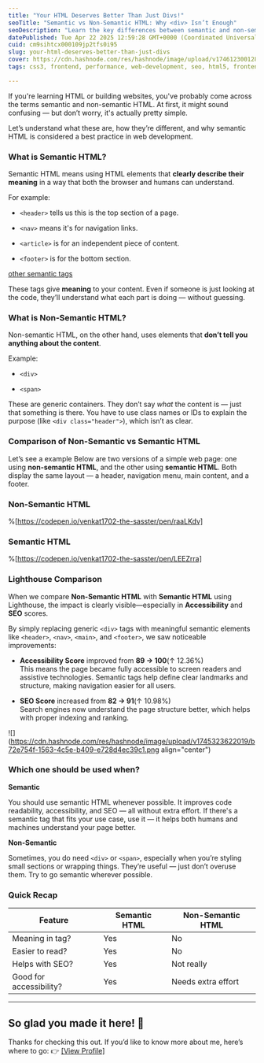 ```yaml
---
title: "Your HTML Deserves Better Than Just Divs!"
seoTitle: "Semantic vs Non-Semantic HTML: Why <div> Isn’t Enough"
seoDescription: "Learn the key differences between semantic and non-semantic HTML. Improve accessibility, SEO, and structure by moving beyond just <div> tags."
datePublished: Tue Apr 22 2025 12:59:28 GMT+0000 (Coordinated Universal Time)
cuid: cm9sihtcx000109jp2tfs0i95
slug: your-html-deserves-better-than-just-divs
cover: https://cdn.hashnode.com/res/hashnode/image/upload/v1746123001284/0cc2f336-507f-45b1-99ef-ea7d1a1f2e58.png
tags: css3, frontend, performance, web-development, seo, html5, frontend-development, lighthouse

---
```


If you're learning HTML or building websites, you've probably come across the terms semantic and non-semantic HTML. At first, it might sound confusing — but don’t worry, it's actually pretty simple.

Let’s understand what these are, how they’re different, and why semantic HTML is considered a best practice in web development.

### **What is Semantic HTML?**

Semantic HTML means using HTML elements that **clearly describe their meaning** in a way that both the browser and humans can understand.

For example:

* `<header>` tells us this is the top section of a page.
    
* `<nav>` means it's for navigation links.
    
* `<article>` is for an independent piece of content.
    
* `<footer>` is for the bottom section.
    

[other semantic tags](https://www.w3schools.com/HTML/html5_semantic_elements.asp)

These tags give **meaning** to your content. Even if someone is just looking at the code, they’ll understand what each part is doing — without guessing.

### What is Non-Semantic HTML?

Non-semantic HTML, on the other hand, uses elements that **don’t tell you anything about the content**.

Example:

* `<div>`
    
* `<span>`
    

These are generic containers. They don’t say *what* the content is — just that something is there. You have to use class names or IDs to explain the purpose (like `<div class="header">`), which isn’t as clear.

### Comparison of Non-Semantic vs Semantic HTML

Let’s see a example Below are two versions of a simple web page: one using **non-semantic HTML**, and the other using **semantic HTML**. Both display the same layout — a header, navigation menu, main content, and a footer.

### Non-Semantic HTML

%[https://codepen.io/venkat1702-the-sasster/pen/raaLKdv] 

### Semantic HTML

%[https://codepen.io/venkat1702-the-sasster/pen/LEEZrra] 

### Lighthouse Comparison

When we compare **Non-Semantic HTML** with **Semantic HTML** using Lighthouse, the impact is clearly visible—especially in **Accessibility** and **SEO** scores.

By simply replacing generic `<div>` tags with meaningful semantic elements like `<header>`, `<nav>`, `<main>`, and `<footer>`, we saw noticeable improvements:

* **Accessibility Score** improved from **89 → 100**(↑ 12.36%)  
    This means the page became fully accessible to screen readers and assistive technologies. Semantic tags help define clear landmarks and structure, making navigation easier for all users.
    
* **SEO Score** increased from **82 → 91**(↑ 10.98%)  
    Search engines now understand the page structure better, which helps with proper indexing and ranking.
    

![](https://cdn.hashnode.com/res/hashnode/image/upload/v1745323622019/b72e754f-1563-4c5e-b409-e728d4ec39c1.png align="center")

### Which one should be used when?

**Semantic**

You should use semantic HTML whenever possible. It improves code readability, accessibility, and SEO — all without extra effort. If there's a semantic tag that fits your use case, use it — it helps both humans and machines understand your page better.

**Non-Semantic**

Sometimes, you do need `<div>` or `<span>`, especially when you’re styling small sections or wrapping things. They’re useful — just don’t overuse them. Try to go semantic wherever possible.

### Quick Recap

| **Feature** | **Semantic HTML** | **Non-Semantic HTML** |
| --- | --- | --- |
| Meaning in tag? | Yes | No |
| Easier to read? | Yes | No |
| Helps with SEO? | Yes | Not really |
| Good for accessibility? | Yes | Needs extra effort |

---

## **So glad you made it here! 🙌**

Thanks for checking this out. If you’d like to know more about me, here’s where to go: 👉 [\[View Profile\]](https://www.myvcodes.com)